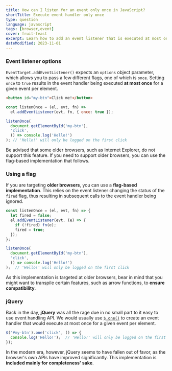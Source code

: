 ```yaml
---
title: How can I listen for an event only once in JavaScript?
shortTitle: Execute event handler only once
type: question
language: javascript
tags: [browser,event]
cover: fruit-feast
excerpt: Learn how to add an event listener that is executed at most once.
dateModified: 2023-11-01
---
```


### Event listener options

`EventTarget.addEventListener()` expects an `options` object parameter, which allows you to pass a few different flags, one of which is `once`. Setting `once` to `true` results in the event handler being executed **at most once** for a given event per element.

```html
<button id="my-btn">Click me!</button>
```

```js
const listenOnce = (el, evt, fn) =>
  el.addEventListener(evt, fn, { once: true });

listenOnce(
  document.getElementById('my-btn'),
  'click',
  () => console.log('Hello!')
); // 'Hello!' will only be logged on the first click
```

Be advised that some older browsers, such as Internet Explorer, do not support this feature. If you need to support older browsers, you can use the flag-based implementation that follows.

### Using a flag

If you are targeting **older browsers**, you can use a **flag-based implementation**. This relies on the event listener changing the status of the `fired` flag, thus resulting in subsequent calls to the event handler being ignored.

```js
const listenOnce = (el, evt, fn) => {
  let fired = false;
  el.addEventListener(evt, (e) => {
    if (!fired) fn(e);
    fired = true;
  });
};

listenOnce(
  document.getElementById('my-btn'),
  'click',
  () => console.log('Hello!')
);  // 'Hello!' will only be logged on the first click
```

As this implementation is targeted at older browsers, bear in mind that you might want to transpile certain features, such as arrow functions, to **ensure compatibility**.

### jQuery

Back in the day, **jQuery** was all the rage due in no small part to it easy to use event handling API. We would usually use [`$.one()`](https://api.jquery.com/one/) to create an event handler that would execute at most once for a given event per element.

```js
$('#my-btn').one('click', () => {
  console.log('Hello!');  // 'Hello!' will only be logged on the first click
});
```

In the modern era, however, jQuery seems to have fallen out of favor, as the browser's own APIs have improved significantly. This implementation is **included mainly for completeness' sake**.
